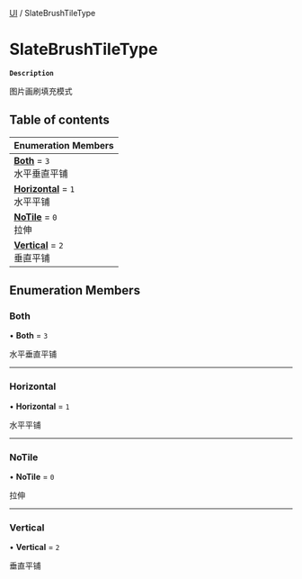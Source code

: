 [UI](../modules/UI.UI.md) / SlateBrushTileType

# SlateBrushTileType <Badge type="tip" text="Enumeration" />

**`Description`**

图片画刷填充模式

## Table of contents

| Enumeration Members |
| :-----|
| **[Both](UI.UI.SlateBrushTileType.md#both)** = ``3`` <br> 水平垂直平铺|
| **[Horizontal](UI.UI.SlateBrushTileType.md#horizontal)** = ``1`` <br> 水平平铺|
| **[NoTile](UI.UI.SlateBrushTileType.md#notile)** = ``0`` <br> 拉伸|
| **[Vertical](UI.UI.SlateBrushTileType.md#vertical)** = ``2`` <br> 垂直平铺|

## Enumeration Members

### Both

• **Both** = ``3``

水平垂直平铺

___

### Horizontal

• **Horizontal** = ``1``

水平平铺

___

### NoTile

• **NoTile** = ``0``

拉伸

___

### Vertical

• **Vertical** = ``2``

垂直平铺
